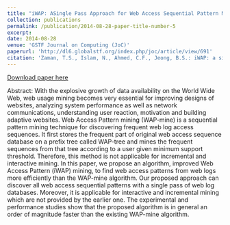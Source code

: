 ```yaml
---
title: "iWAP: ASingle Pass Approach for Web Access Sequential Pattern Mining"
collection: publications
permalink: /publication/2014-08-28-paper-title-number-5
excerpt: 
date: 2014-08-28
venue: 'GSTF Journal on Computing (JoC)'
paperurl: 'http://dl6.globalstf.org/index.php/joc/article/view/691'
citation: 'Zaman, T.S., Islam, N., Ahmed, C.F., Jeong, B.S.: iWAP: a single pass approach for web access sequential pattern mining. GSTF J. Comput. (JoC) 2(1), 1–6 (2018)."'
---
```


[Download paper here](http://dl6.globalstf.org/index.php/joc/article/view/691/2159)

Abstract: With the explosive growth of data availability on the World Wide Web, web usage mining becomes very essential for improving designs of websites, analyzing system performance as well as network communications, understanding user reaction, motivation and building adaptive websites. Web Access Pattern mining (WAP-mine) is a sequential pattern mining technique for discovering frequent web log access sequences. It first stores the frequent part of original web access sequence database on a prefix tree called WAP-tree and mines the frequent sequences from that tree according to a user given minimum support threshold. Therefore, this method is not applicable for incremental and interactive mining. In this paper, we propose an algorithm, improved Web Access Pattern (iWAP) mining, to find web access patterns from web logs more efficiently than the WAP-mine algorithm. Our proposed approach can discover all web access sequential patterns with a single pass of web log databases. Moreover, it is applicable for interactive and incremental mining which are not provided by the earlier one. The experimental and performance studies show that the proposed algorithm is in general an order of magnitude faster than the existing WAP-mine algorithm. 
